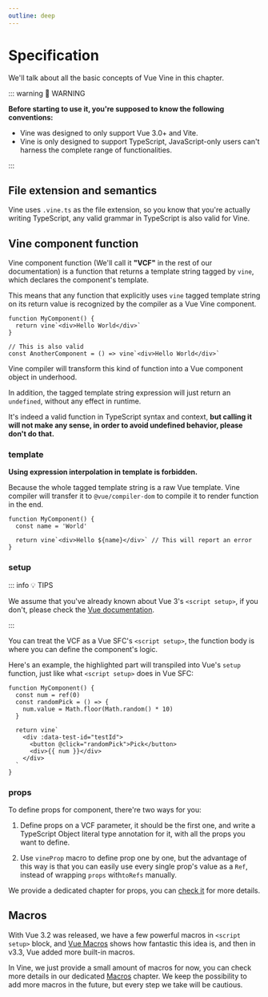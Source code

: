 ```yaml
---
outline: deep
---
```


# Specification

We'll talk about all the basic concepts of Vue Vine in this chapter.

::: warning 🚨 WARNING

<b>Before starting to use it, you're supposed to know the following conventions:</b>

- Vine was designed to only support Vue 3.0+ and Vite.
- Vine is only designed to support TypeScript, JavaScript-only users can't harness the complete range of functionalities.

:::

## File extension and semantics

Vine uses `.vine.ts` as the file extension, so you know that you're actually writing TypeScript, any valid grammar in TypeScript is also valid for Vine.

## Vine component function

Vine component function (We'll call it **"VCF"** in the rest of our documentation) is a function that returns a template string tagged by `vine`, which declares the component's template.

This means that any function that explicitly uses `vine` tagged template string on its return value is recognized by the compiler as a Vue Vine component.

```vue-vine
function MyComponent() {
  return vine`<div>Hello World</div>`
}

// This is also valid
const AnotherComponent = () => vine`<div>Hello World</div>`
```

Vine compiler will transform this kind of function into a Vue component object in underhood.

In addition, the tagged template string expression will just return an `undefined`, without any effect in runtime.

It's indeed a valid function in TypeScript syntax and context, <b class="text-rose-400">but calling it will not make any sense, in order to avoid undefined behavior, please don't do that.</b>

### template

**Using expression interpolation in template is forbidden.**

Because the whole tagged template string is a raw Vue template. Vine compiler will transfer it to `@vue/compiler-dom` to compile it to render function in the end.

```vue-vine
function MyComponent() {
  const name = 'World'

  return vine`<div>Hello ${name}</div>` // This will report an error
}
```

### setup

::: info 💡 TIPS

We assume that you've already known about Vue 3's `<script setup>`, if you don't, please check the [Vue documentation](https://vuejs.org/guide/composition-api-introduction.html#script-setup).

:::

You can treat the VCF as a Vue SFC's `<script setup>`, the function body is where you can define the component's logic.

Here's an example, the highlighted part will transpiled into Vue's `setup` function, just like what `<script setup>` does in Vue SFC:

```vue-vine {2-5}
function MyComponent() {
  const num = ref(0)
  const randomPick = () => {
    num.value = Math.floor(Math.random() * 10)
  }

  return vine`
    <div :data-test-id="testId">
      <button @click="randomPick">Pick</button>
      <div>{{ num }}</div>
    </div>
  `
}
```

### props

To define props for component, there're two ways for you:

1. Define props on a VCF parameter, it should be the first one, and write a TypeScript Object literal type annotation for it, with all the props you want to define.

2. Use `vineProp` macro to define prop one by one, but the advantage of this way is that you can easily use every single prop's value as a `Ref`, instead of wrapping `props` with`toRefs` manually.

We provide a dedicated chapter for props, you can [check it](./props.html) for more details.

## Macros

With Vue 3.2 was released, we have a few powerful macros in `<script setup>` block, and [Vue Macros](https://vue-macros.sxzz.moe/) shows how fantastic this idea is, and then in v3.3, Vue added more built-in macros.

In Vine, we just provide a small amount of macros for now, you can check more details in our dedicated [Macros](./macros.html) chapter. We keep the possibility to add more macros in the future, but every step we take will be cautious.
